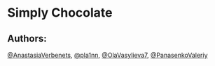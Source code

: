 # Simply Chocolate
## Authors: 
<a text-decoration="none" href="https://github.com/AnastasiaVerbenets">@AnastasiaVerbenets</a>, <a text-decoration="none" href="https://github.com/pla1nn">@pla1nn</a>, <a text-decoration="none" href="https://github.com/OlaVasylieva7">@OlaVasylieva7</a>, <a text-decoration="none" href="https://github.com/PanasenkoValeriy">@PanasenkoValeriy</a>

